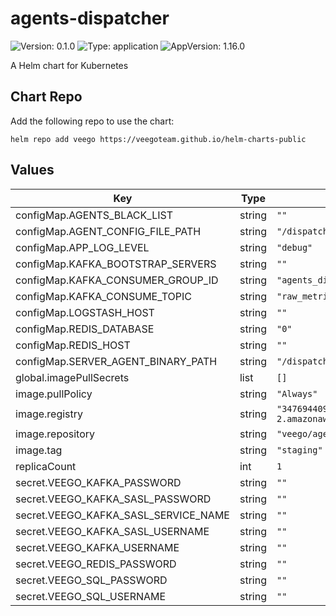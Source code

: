 # agents-dispatcher

![Version: 0.1.0](https://img.shields.io/badge/Version-0.1.0-informational?style=flat-square) ![Type: application](https://img.shields.io/badge/Type-application-informational?style=flat-square) ![AppVersion: 1.16.0](https://img.shields.io/badge/AppVersion-1.16.0-informational?style=flat-square)

A Helm chart for Kubernetes

## Chart Repo

Add the following repo to use the chart:

```console
helm repo add veego https://veegoteam.github.io/helm-charts-public
```

## Values

| Key | Type | Default | Description |
|-----|------|---------|-------------|
| configMap.AGENTS_BLACK_LIST | string | `""` |  |
| configMap.AGENT_CONFIG_FILE_PATH | string | `"/dispatcher/agent/agent.config.json"` |  |
| configMap.APP_LOG_LEVEL | string | `"debug"` |  |
| configMap.KAFKA_BOOTSTRAP_SERVERS | string | `""` |  |
| configMap.KAFKA_CONSUMER_GROUP_ID | string | `"agents_dispatcher"` |  |
| configMap.KAFKA_CONSUME_TOPIC | string | `"raw_metrics"` |  |
| configMap.LOGSTASH_HOST | string | `""` |  |
| configMap.REDIS_DATABASE | string | `"0"` |  |
| configMap.REDIS_HOST | string | `""` |  |
| configMap.SERVER_AGENT_BINARY_PATH | string | `"/dispatcher/agent/deviceagentrun"` |  |
| global.imagePullSecrets | list | `[]` |  |
| image.pullPolicy | string | `"Always"` |  |
| image.registry | string | `"347694409649.dkr.ecr.us-west-2.amazonaws.com"` |  |
| image.repository | string | `"veego/agents-dispatcher"` |  |
| image.tag | string | `"staging"` |  |
| replicaCount | int | `1` |  |
| secret.VEEGO_KAFKA_PASSWORD | string | `""` |  |
| secret.VEEGO_KAFKA_SASL_PASSWORD | string | `""` |  |
| secret.VEEGO_KAFKA_SASL_SERVICE_NAME | string | `""` |  |
| secret.VEEGO_KAFKA_SASL_USERNAME | string | `""` |  |
| secret.VEEGO_KAFKA_USERNAME | string | `""` |  |
| secret.VEEGO_REDIS_PASSWORD | string | `""` |  |
| secret.VEEGO_SQL_PASSWORD | string | `""` |  |
| secret.VEEGO_SQL_USERNAME | string | `""` |  |